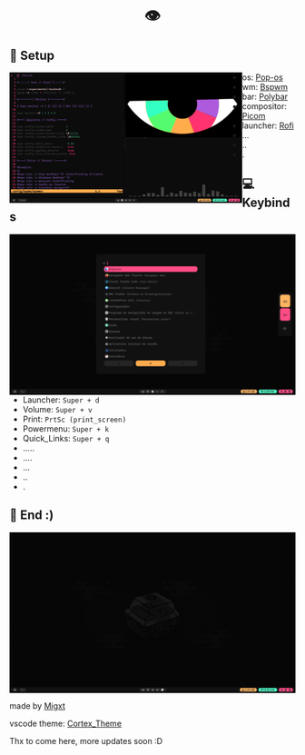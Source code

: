 <h1 align="center">👁️</h1>

## 🧠 Setup
<img src="IMAGES/rice.png" align="left" width="410">

- os: [Pop-os](https://pop.system76.com/)
- wm: [Bspwm](https://github.com/baskerville/bspwm)
- bar: [Polybar](https://github.com/polybar/polybar)
- compositor: [Picom](https://github.com/yshui/picom)
- launcher: [Rofi](https://github.com/davatorium/rofi)
- ...
- ..
- .

## 💻 Keybinds
<img src="IMAGES/001.png" align="right" width="508">

- Launcher:    `Super + d`
- Volume:      `Super + v`
- Print:       `PrtSc (print_screen)`
- Powermenu:   `Super + k` 
- Quick_Links: `Super + q`
- .....
- ....
- ...
- ..
- .

## 🔧 End :)
<img src="IMAGES/polybarwall.png" align="center" width="1000">

made by [Migxt](https://github.com/Migxt)

vscode theme: [Cortex_Theme](https://github.com/Migxt/Cortex-vscode)

Thx to come here, more updates soon :D